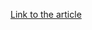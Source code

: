 [Link to the article](https://securityaffairs.com/171896/apt/secret-blizzard-targets-ukraine-with-kazuar-backdoor.html)

